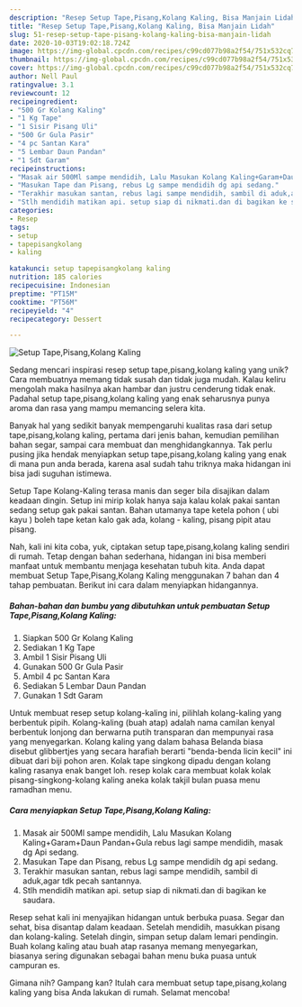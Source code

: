 ```yaml
---
description: "Resep Setup Tape,Pisang,Kolang Kaling, Bisa Manjain Lidah"
title: "Resep Setup Tape,Pisang,Kolang Kaling, Bisa Manjain Lidah"
slug: 51-resep-setup-tape-pisang-kolang-kaling-bisa-manjain-lidah
date: 2020-10-03T19:02:18.724Z
image: https://img-global.cpcdn.com/recipes/c99cd077b98a2f54/751x532cq70/setup-tapepisangkolang-kaling-foto-resep-utama.jpg
thumbnail: https://img-global.cpcdn.com/recipes/c99cd077b98a2f54/751x532cq70/setup-tapepisangkolang-kaling-foto-resep-utama.jpg
cover: https://img-global.cpcdn.com/recipes/c99cd077b98a2f54/751x532cq70/setup-tapepisangkolang-kaling-foto-resep-utama.jpg
author: Nell Paul
ratingvalue: 3.1
reviewcount: 12
recipeingredient:
- "500 Gr Kolang Kaling"
- "1 Kg Tape"
- "1 Sisir Pisang Uli"
- "500 Gr Gula Pasir"
- "4 pc Santan Kara"
- "5 Lembar Daun Pandan"
- "1 Sdt Garam"
recipeinstructions:
- "Masak air 500Ml sampe mendidih, Lalu Masukan Kolang Kaling+Garam+Daun Pandan+Gula rebus lagi sampe mendidih, masak dg Api sedang."
- "Masukan Tape dan Pisang, rebus Lg sampe mendidih dg api sedang."
- "Terakhir masukan santan, rebus lagi sampe mendidih, sambil di aduk,agar tdk pecah santannya."
- "Stlh mendidih matikan api. setup siap di nikmati.dan di bagikan ke saudara."
categories:
- Resep
tags:
- setup
- tapepisangkolang
- kaling

katakunci: setup tapepisangkolang kaling 
nutrition: 185 calories
recipecuisine: Indonesian
preptime: "PT15M"
cooktime: "PT56M"
recipeyield: "4"
recipecategory: Dessert

---
```



![Setup Tape,Pisang,Kolang Kaling](https://img-global.cpcdn.com/recipes/c99cd077b98a2f54/751x532cq70/setup-tapepisangkolang-kaling-foto-resep-utama.jpg)

Sedang mencari inspirasi resep setup tape,pisang,kolang kaling yang unik? Cara membuatnya memang tidak susah dan tidak juga mudah. Kalau keliru mengolah maka hasilnya akan hambar dan justru cenderung tidak enak. Padahal setup tape,pisang,kolang kaling yang enak seharusnya punya aroma dan rasa yang mampu memancing selera kita.

Banyak hal yang sedikit banyak mempengaruhi kualitas rasa dari setup tape,pisang,kolang kaling, pertama dari jenis bahan, kemudian pemilihan bahan segar, sampai cara membuat dan menghidangkannya. Tak perlu pusing jika hendak menyiapkan setup tape,pisang,kolang kaling yang enak di mana pun anda berada, karena asal sudah tahu triknya maka hidangan ini bisa jadi suguhan istimewa.

Setup Tape Kolang-Kaling terasa manis dan seger bila disajikan dalam keadaan dingin. Setup ini mirip kolak hanya saja kalau kolak pakai santan sedang setup gak pakai santan. Bahan utamanya tape ketela pohon ( ubi kayu ) boleh tape ketan kalo gak ada, kolang - kaling, pisang pipit atau pisang.


Nah, kali ini kita coba, yuk, ciptakan setup tape,pisang,kolang kaling sendiri di rumah. Tetap dengan bahan sederhana, hidangan ini bisa memberi manfaat untuk membantu menjaga kesehatan tubuh kita. Anda dapat membuat Setup Tape,Pisang,Kolang Kaling menggunakan 7 bahan dan 4 tahap pembuatan. Berikut ini cara dalam menyiapkan hidangannya.

<!--inarticleads1-->

##### Bahan-bahan dan bumbu yang dibutuhkan untuk pembuatan Setup Tape,Pisang,Kolang Kaling:

1. Siapkan 500 Gr Kolang Kaling
1. Sediakan 1 Kg Tape
1. Ambil 1 Sisir Pisang Uli
1. Gunakan 500 Gr Gula Pasir
1. Ambil 4 pc Santan Kara
1. Sediakan 5 Lembar Daun Pandan
1. Gunakan 1 Sdt Garam


Untuk membuat resep setup kolang-kaling ini, pilihlah kolang-kaling yang berbentuk pipih. Kolang-kaling (buah atap) adalah nama camilan kenyal berbentuk lonjong dan berwarna putih transparan dan mempunyai rasa yang menyegarkan. Kolang kaling yang dalam bahasa Belanda biasa disebut glibbertjes yang secara harafiah berarti &#34;benda-benda licin kecil&#34; ini dibuat dari biji pohon aren. Kolak tape singkong dipadu dengan kolang kaling rasanya enak banget loh. resep kolak cara membuat kolak kolak pisang-singkong-kolang kaling aneka kolak takjil bulan puasa menu ramadhan menu. 

<!--inarticleads2-->

##### Cara menyiapkan Setup Tape,Pisang,Kolang Kaling:

1. Masak air 500Ml sampe mendidih, Lalu Masukan Kolang Kaling+Garam+Daun Pandan+Gula rebus lagi sampe mendidih, masak dg Api sedang.
1. Masukan Tape dan Pisang, rebus Lg sampe mendidih dg api sedang.
1. Terakhir masukan santan, rebus lagi sampe mendidih, sambil di aduk,agar tdk pecah santannya.
1. Stlh mendidih matikan api. setup siap di nikmati.dan di bagikan ke saudara.


Resep sehat kali ini menyajikan hidangan untuk berbuka puasa. Segar dan sehat, bisa disantap dalam keadaan. Setelah mendidih, masukkan pisang dan kolang-kaling. Setelah dingin, simpan setup dalam lemari pendingin. Buah kolang kaling atau buah atap rasanya memang menyegarkan, biasanya sering digunakan sebagai bahan menu buka puasa untuk campuran es. 

Gimana nih? Gampang kan? Itulah cara membuat setup tape,pisang,kolang kaling yang bisa Anda lakukan di rumah. Selamat mencoba!
